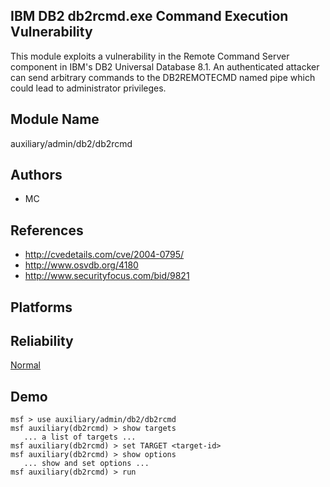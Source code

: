 ## IBM DB2 db2rcmd.exe Command Execution Vulnerability

This module exploits a vulnerability in the Remote Command 
Server component in IBM's DB2 Universal Database 8.1. An 
authenticated attacker can send arbitrary commands to the 
DB2REMOTECMD named pipe which could lead to administrator 
privileges.


## Module Name
auxiliary/admin/db2/db2rcmd

## Authors
* MC


## References
* http://cvedetails.com/cve/2004-0795/
* http://www.osvdb.org/4180
* http://www.securityfocus.com/bid/9821




## Platforms


## Reliability
[Normal](https://github.com/rapid7/metasploit-framework/wiki/Exploit-Ranking)

## Demo

```
msf > use auxiliary/admin/db2/db2rcmd
msf auxiliary(db2rcmd) > show targets
   ... a list of targets ...
msf auxiliary(db2rcmd) > set TARGET <target-id>
msf auxiliary(db2rcmd) > show options
   ... show and set options ...
msf auxiliary(db2rcmd) > run
```
    
    